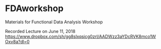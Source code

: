 # FDAworkshop
Materials for Functional Data Analysis Workshop


Recorded Lecture on June 11, 2018
https://www.dropbox.com/sh/gg8slxqsicg0zrl/AADWzz3aYDcRVK8mco1WOxv8a?dl=0
